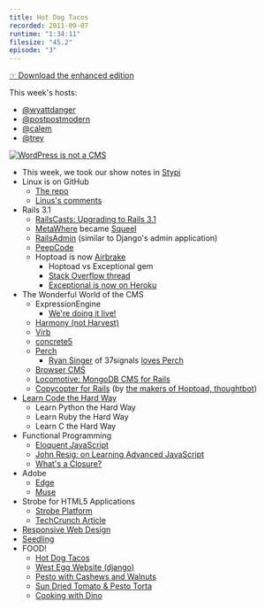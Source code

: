 ```yaml
---
title: Hot Dog Tacos
recorded: 2011-09-07
runtime: "1:34:11"
filesize: "45.2"
episode: "3"
---
```


[☞ Download the enhanced edition](https://f005.backblazeb2.com/file/piepworks-cdn/jawgrind/Jawgrind-Episode-3.m4a)

This week's hosts:

- [@wyattdanger](https://twitter.com/wyattdanger)
- [@postpostmodern](https://twitter.com/postpostmodern)
- [@calem](https://twitter.com/calem)
- [@trey](https://twitter.com/trey)

[![WordPress is not a CMS](https://f005.backblazeb2.com/file/piepworks-cdn/jawgrind/Jawgrind-Episode-3.jpg)](http://trey.cc/post/136160816/ceci-nes-pas-une-cms)

- This week, we took our show notes in [Stypi](http://www.stypi.com)
- Linux is on GitHub
  - [The repo](https://github.com/torvalds/linux)
  - [Linus's comments](http://blueparen.com/node/12)
- Rails 3.1
  - [RailsCasts: Upgrading to Rails 3.1](http://railscasts.com/episodes/282-upgrading-to-rails-3-1)
  - [MetaWhere](http://metautonomo.us/projects/metawhere/) became [Squeel](http://metautonomo.us/projects/squeel/)
  - [RailsAdmin](https://github.com/sferik/rails_admin) (similar to Django's admin application)
  - [PeepCode](http://peepcode.com/products/meet-rails-3-ii)
  - Hoptoad is now [Airbrake](http://airbrakeapp.com/)
    - Hoptoad vs Exceptional gem
    - [Stack Overflow thread](http://wyttdn.gr/x)
    - [Exceptional is now on Heroku](http://addons.heroku.com/exceptional)
- The Wonderful World of the CMS
  - ExpressionEngine
    - [We're doing it live!](http://www.youtube.com/watch?v=fXZj4Wy58Pk)
  - [Harmony (not Harvest)](http://get.harmonyapp.com/)
  - [Virb](http://virb.com/)
  - [concrete5](http://www.concrete5.org/)
  - [Perch](http://grabaperch.com/)
    - [Ryan Singer](http://feltpresence.com/) of 37signals [loves Perch](https://twitter.com/rjs/status/75963354220478464)
  - [Browser CMS](http://www.browsercms.org/)
  - [Locomotive: MongoDB CMS for Rails](http://www.locomotivecms.com/)
  - [Copycopter for Rails](https://copycopter.com/) (by [the makers of Hoptoad, thoughtbot](http://thoughtbot.com/))
- [Learn Code the Hard Way](http://learncodethehardway.org/)
  - Learn Python the Hard Way
  - Learn Ruby the Hard Way
  - Learn C the Hard Way
- Functional Programming
  - [Eloquent JavaScript](http://eloquentjavascript.net/chapter6.html)
  - [John Resig: on Learning Advanced JavaScript](http://ejohn.org/apps/learn/)
  - [What's a Closure?](http://nathansjslessons.appspot.com/)
- Adobe
  - [Edge](http://labs.adobe.com/technologies/edge/)
  - [Muse](http://muse.adobe.com/)
- Strobe for HTML5 Applications
  - [Strobe Platform](http://www.strobecorp.com/products-platform/)
  - [TechCrunch Article](http://techcrunch.com/2011/09/01/strobe-launches-game-changing-html5-app-platform/)
- [Responsive Web Design](http://trey.cc/post/9844209995/responsive-web-design)
- [Seedling](http://preview.seedlinglog.com/)
- FOOD!
  - [Hot Dog Tacos](http://eggandtoast.com/wyattdanger/card/8/)
  - [West Egg Website (django)](http://westeggcafe.com/)
  - [Pesto with Cashews and Walnuts](http://eggandtoast.com/trey/card/207/)
  - [Sun Dried Tomato &amp; Pesto Torta](http://www.epicurious.com/recipes/food/views/Sun-Dried-Tomato-and-Pesto-Torta-102634)
  - [Cooking with Dino](https://mltshp.com/p/4ITI)
